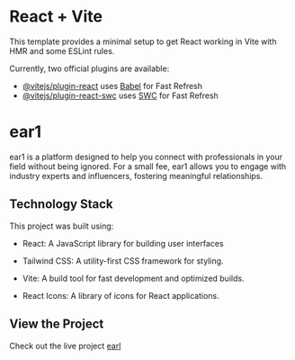 # React + Vite

This template provides a minimal setup to get React working in Vite with HMR and some ESLint rules.

Currently, two official plugins are available:

- [@vitejs/plugin-react](https://github.com/vitejs/vite-plugin-react/blob/main/packages/plugin-react/README.md) uses [Babel](https://babeljs.io/) for Fast Refresh
- [@vitejs/plugin-react-swc](https://github.com/vitejs/vite-plugin-react-swc) uses [SWC](https://swc.rs/) for Fast Refresh


# ear1
ear1 is a platform designed to help you connect with professionals in your field without being ignored. For a small fee, ear1 allows you to engage with industry experts and influencers, fostering meaningful relationships.

## Technology Stack
This project was built using:
+ React: A JavaScript library for building user interfaces

+ Tailwind CSS: A utility-first CSS framework for styling.
  
+ Vite: A build tool for fast development and optimized builds.
  
+ React Icons: A library of icons for React applications.

## View the Project
Check out the live project [earl](https://ear1-network.netlify.app/)

